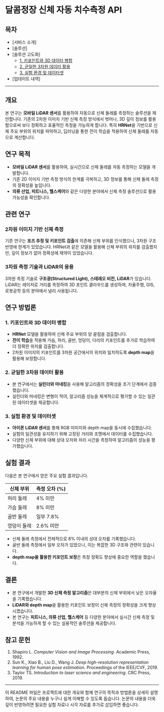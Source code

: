 # 달콤정장 신체 자동 치수측정 API


## 목차

- [서비스 소개]
- [솔루션]
- [솔루션 고도화]
  - [1. 키포인트와 3D 데이터 병합](#1-키포인트와-3d-데이터-병합)
  - [2. 균일한 3차원 데이터 활용](#2-균일한-3차원-데이터-활용)
  - [3. 실험 환경 및 데이터셋](#3-실험-환경-및-데이터셋)
- [업데이트 내역]
---

## 개요

본 연구는 **모바일 LiDAR 센서**를 활용하여 자동으로 신체 둘레를 측정하는 솔루션을 제안합니다. 기존의 2차원 이미지 기반 신체 측정 방식에서 벗어나, 3D 깊이 정보를 활용함으로써 보다 정확하고 효율적인 측정을 가능하게 합니다. 특히 **HRNet**을 기반으로 신체 주요 부위의 위치를 파악하고, 딥러닝을 통한 전이 학습을 적용하여 신체 둘레를 자동으로 계산합니다.

## 연구 목적

- **모바일 LiDAR 센서**를 활용하여, 실시간으로 신체 둘레를 자동 측정하는 모델을 개발합니다.
- 기존 2D 이미지 기반 측정 방식의 한계를 극복하고, 3D 정보를 통해 신체 둘레 측정의 정확성을 높입니다.
- **의류 산업, 피트니스, 헬스케어**와 같은 다양한 분야에서 신체 측정 솔루션으로 활용 가능성을 확인합니다.

## 관련 연구

### 2차원 이미지 기반 신체 측정
기존 연구는 **포즈 추정 및 키포인트 검출**에 의존해 신체 부위를 인식했으나, 3차원 구조 반영에 한계가 있었습니다. HRNet과 같은 모델을 활용해 신체 부위의 위치를 검출했지만, 깊이 정보가 없어 정확성에 제약이 있었습니다.

### 3차원 측정 기술과 LiDAR의 응용
3차원 측정 기술로 **구조광(Structured Light), 스테레오 비전, LiDAR**가 있습니다. LiDAR는 레이저로 거리를 측정하여 3D 포인트 클라우드를 생성하며, 자율주행, GIS, 로봇공학 등의 분야에서 널리 사용됩니다.

## 연구 방법론

### 1. 키포인트와 3D 데이터 병합

- **HRNet** 모델을 활용하여 신체 주요 부위의 양 끝점을 검출합니다.
- **전이 학습**을 적용해 가슴, 허리, 골반, 엉덩이, 다리의 키포인트를 추가로 학습하여 더 정확한 위치를 검출합니다.
- 2차원 이미지의 키포인트를 3차원 공간에서의 위치와 일치하도록 **depth map**을 활용해 보정합니다.

### 2. 균일한 3차원 데이터 활용

- 본 연구에서는 **실린더와 마네킹**을 사용해 알고리즘의 정확성을 초기 단계에서 검증했습니다.
- 실린더와 마네킹은 변형이 적어, 알고리즘 성능을 체계적으로 평가할 수 있는 일관된 데이터셋을 제공합니다.

### 3. 실험 환경 및 데이터셋

- **아이폰 LiDAR 센서**를 통해 RGB 이미지와 depth map을 동시에 수집했습니다.
- 실험의 일관성을 유지하기 위해 고정된 거리와 조명에서 데이터를 수집했습니다.
- 다양한 신체 부위에 대해 상대 오차와 처리 시간을 측정하여 알고리즘의 성능을 평가했습니다.

## 실험 결과

다음은 본 연구에서 얻은 주요 실험 결과입니다.

| 신체 부위 | 측정 오차 (%) |
|-----------|---------------|
| 허리 둘레 | 4% 미만       |
| 가슴 둘레 | 8% 미만       |
| 골반 둘레 | 일부 7.8%     |
| 엉덩이 둘레 | 2.6% 미만   |

- 신체 둘레 측정에서 전체적으로 8% 이내의 상대 오차를 기록했습니다.
- 골반 둘레 측정에서 일부 오차가 있었으나, 이는 복잡한 3D 구조와 관련이 있습니다.
- **depth map을 활용한 키포인트 보정**은 측정 정확도 향상에 중요한 역할을 했습니다.

## 결론

- 본 연구에서 개발한 **3D 신체 측정 알고리즘**은 대부분의 신체 부위에서 낮은 오차율을 기록했습니다.
- **LiDAR와 depth map**을 활용한 키포인트 보정이 신체 측정의 정확성을 크게 향상시켰습니다.
- 본 연구는 **피트니스, 의류 산업, 헬스케어** 등 다양한 분야에서 실시간 신체 측정 및 분석을 가능하게 할 수 있는 실용적인 솔루션을 제공합니다.

## 참고 문헌

1. Shapiro L. *Computer Vision and Image Processing*. Academic Press, 1992.
2. Sun K., Xiao B., Liu D., Wang J. *Deep high-resolution representation learning for human pose estimation*. Proceedings of the IEEE/CVF, 2019.
3. Taylor TS. *Introduction to laser science and engineering*. CRC Press, 2019.

---

이 README 파일은 프로젝트에 대한 개요와 함께 연구의 목적과 방법론을 상세히 설명하여, 논문의 주요 내용을 누구나 쉽게 이해할 수 있도록 돕습니다. 논문의 내용을 더욱 깊이 반영하려면 필요한 실험 자료나 시각 자료를 추가로 삽입하면 좋습니다.
